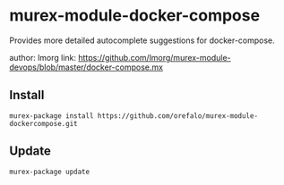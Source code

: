 # murex-module-docker-compose

Provides more detailed autocomplete suggestions for docker-compose.

author: lmorg
link: https://github.com/lmorg/murex-module-devops/blob/master/docker-compose.mx

## Install

```shell
murex-package install https://github.com/orefalo/murex-module-dockercompose.git
```

## Update

```shell
murex-package update
```

